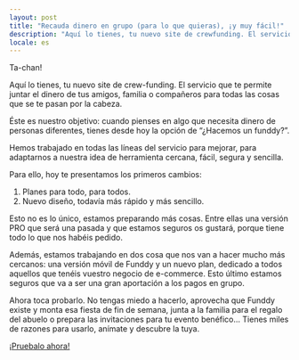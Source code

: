 ```yaml
---
layout: post
title: "Recauda dinero en grupo (para lo que quieras), ¡y muy fácil!"
description: "Aquí lo tienes, tu nuevo site de crewfunding. El servicio que te permite juntar el dinero de tus amigos, familia o compañeros para todas las cosas que se te pasan por la cabeza."
locale: es
---
```


Ta-chan!

Aquí lo tienes, tu nuevo site de crew-funding. El servicio que te permite juntar el dinero de tus amigos, familia o compañeros para todas las cosas que se te pasan por la cabeza.

Éste es nuestro objetivo: cuando pienses en algo que necesita dinero de personas diferentes, tienes desde hoy la opción de “¿Hacemos un funddy?”.

Hemos trabajado en todas las líneas del servicio para mejorar, para adaptarnos a nuestra idea de herramienta cercana, fácil, segura y sencilla.

Para ello, hoy te presentamos los primeros cambios:

1. Planes para todo, para todos.
2. Nuevo diseño, todavía más rápido y más sencillo.

Esto no es lo único, estamos preparando más cosas. Entre ellas una versión PRO que será una pasada y que estamos seguros os gustará, porque tiene todo lo que nos habéis pedido.

Además, estamos trabajando en dos cosa que nos van a hacer mucho más cercanos: una versión móvil de Funddy y un nuevo plan, dedicado a todos aquellos que tenéis vuestro negocio de e-commerce. Esto último estamos seguros que va a ser una gran aportación a los pagos en grupo.

Ahora toca probarlo. No tengas miedo a hacerlo, aprovecha que Funddy existe y monta esa fiesta de fin de semana, junta a la familia para el regalo del abuelo o prepara las invitaciones para tu evento benéfico… Tienes miles de razones para usarlo, anímate y descubre la tuya.

[¡Pruebalo ahora!](https://funddy.com)
